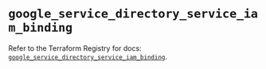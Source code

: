 # `google_service_directory_service_iam_binding`

Refer to the Terraform Registry for docs: [`google_service_directory_service_iam_binding`](https://registry.terraform.io/providers/hashicorp/google-beta/5.36.0/docs/resources/google_service_directory_service_iam_binding).
